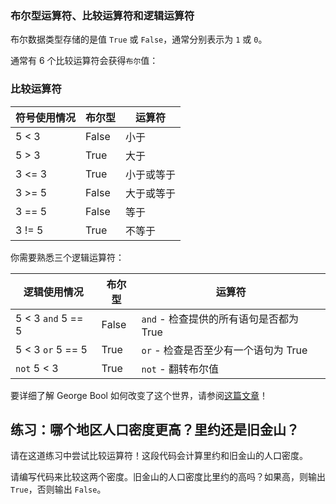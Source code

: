### 布尔型运算符、比较运算符和逻辑运算符

布尔数据类型存储的是值 `True` 或 `False`，通常分别表示为 `1` 或 `0`。

通常有 6 个比较运算符会获得`布尔`值：

### 比较运算符

| **符号使用情况** | **布尔型** | **运算符** |
| ---------------- | ---------- | ---------- |
| 5 < 3            | False      | 小于       |
| 5 > 3            | True       | 大于       |
| 3 <= 3           | True       | 小于或等于 |
| 3 >= 5           | False      | 大于或等于 |
| 3 == 5           | False      | 等于       |
| 3 != 5           | True       | 不等于     |

你需要熟悉三个逻辑运算符：

| **逻辑使用情况**   | **布尔型** | **运算符**                              |
| ------------------ | ---------- | --------------------------------------- |
| 5 < 3 `and` 5 == 5 | False      | `and` - 检查提供的所有语句是否都为 True |
| 5 < 3 `or` 5 == 5  | True       | `or` - 检查是否至少有一个语句为 True    |
| `not` 5 < 3        | True       | `not` - 翻转布尔值                      |

要详细了解 George Bool 如何改变了这个世界，请参阅[这篇文章](https://www.irishtimes.com/news/science/how-george-boole-s-zeroes-and-ones-changed-the-world-1.2014673)！

## 练习：哪个地区人口密度更高？里约还是旧金山？

请在这道练习中尝试比较运算符！这段代码会计算里约和旧金山的人口密度。

请编写代码来比较这两个密度。旧金山的人口密度比里约的高吗？如果高，则输出 `True`，否则输出 `False`。
